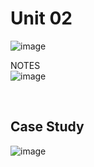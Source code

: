 # Unit 02 <br>

![image](https://github.com/ideepankarsharma2003/MCA/assets/74599435/87053485-78e5-435e-9f0f-bbab03179f9c)

NOTES<br>
![image](https://github.com/ideepankarsharma2003/MCA/assets/74599435/ba1b1781-b8ed-44a3-8dfa-58adbaeac7bf)

<br>

## Case Study

![image](https://github.com/ideepankarsharma2003/MCA/assets/74599435/cf5c8b14-128d-48e9-80e5-d33851e8d0cc)
